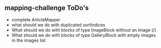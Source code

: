 ## mapping-challenge ToDo's
* complete ArticleMapper
* what should we do with duplicated sortIndices 
* What should we do  with blocks of type ImageBlock without an image (/)
* What should we do  with blocks of type GalleryBlock with empty images in the images list

